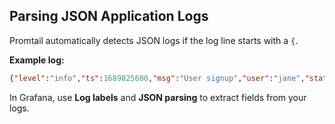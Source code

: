 ## Parsing JSON Application Logs

Promtail automatically detects JSON logs if the log line starts with a `{`.

**Example log:**
```json
{"level":"info","ts":1689825600,"msg":"User signup","user":"jane","status":201}
```

In Grafana, use **Log labels** and **JSON parsing** to extract fields from your logs.